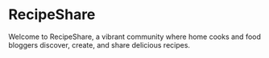 # RecipeShare
Welcome to RecipeShare, a vibrant community where home cooks and food bloggers discover, create, and share delicious recipes.
